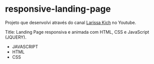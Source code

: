 # responsive-landing-page

Projeto que desenvolvi através do canal [Larissa Kich](https://www.youtube.com/@larissakich) no Youtube.

Title: Landing Page responsiva e animada com HTML, CSS e JavaScript (JQUERY).

- JAVASCRIPT
- HTML
- CSS
